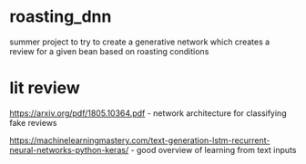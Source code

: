 # roasting_dnn

summer project to try to create a generative network which creates a review for a given bean based on roasting conditions

# lit review
https://arxiv.org/pdf/1805.10364.pdf - network architecture for classifying fake reviews

https://machinelearningmastery.com/text-generation-lstm-recurrent-neural-networks-python-keras/ - good overview of learning from text inputs
